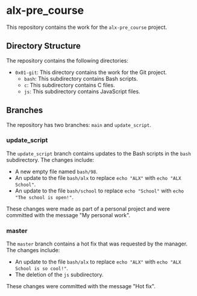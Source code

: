 # alx-pre_course

This repository contains the work for the `alx-pre_course` project.

## Directory Structure

The repository contains the following directories:

- `0x01-git`: This directory contains the work for the Git project.
  - `bash`: This subdirectory contains Bash scripts.
  - `c`: This subdirectory contains C files.
  - `js`: This subdirectory contains JavaScript files.

## Branches

The repository has two branches: `main` and `update_script`.

### update_script

The `update_script` branch contains updates to the Bash scripts in the `bash` subdirectory. The changes include:

- A new empty file named `bash/98`.
- An update to the file `bash/alx` to replace `echo "ALX"` with `echo "ALX School"`.
- An update to the file `bash/school` to replace `echo "School"` with `echo "The school is open!"`.

These changes were made as part of a personal project and were committed with the message "My personal work".

### master

The `master` branch contains a hot fix that was requested by the manager. The changes include:

- An update to the file `bash/alx` to replace `echo "ALX"` with `echo "ALX School is so cool!"`.
- The deletion of the `js` subdirectory.

These changes were committed with the message "Hot fix".

